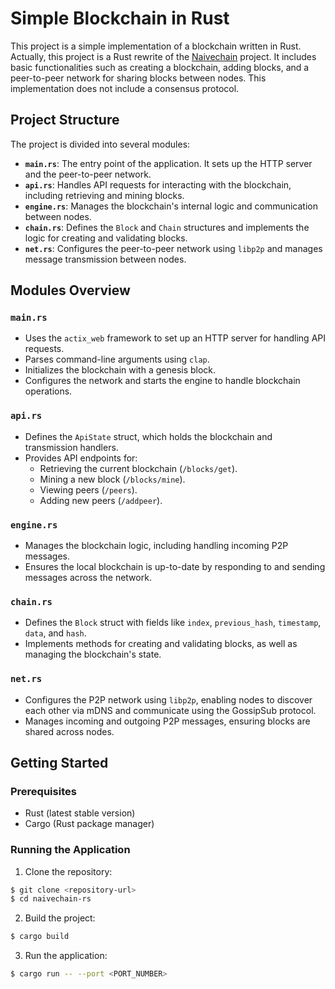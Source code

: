 # Simple Blockchain in Rust

This project is a simple implementation of a blockchain written in Rust. Actually, this project is a Rust rewrite of the [Naivechain](https://github.com/lhartikk/naivechain) project. It includes basic functionalities such as creating a blockchain, adding blocks, and a peer-to-peer network for sharing blocks between nodes. This implementation does not include a consensus protocol.

## Project Structure

The project is divided into several modules:

- **`main.rs`**: The entry point of the application. It sets up the HTTP server and the peer-to-peer network.
- **`api.rs`**: Handles API requests for interacting with the blockchain, including retrieving and mining blocks.
- **`engine.rs`**: Manages the blockchain's internal logic and communication between nodes.
- **`chain.rs`**: Defines the `Block` and `Chain` structures and implements the logic for creating and validating blocks.
- **`net.rs`**: Configures the peer-to-peer network using `libp2p` and manages message transmission between nodes.

## Modules Overview

### `main.rs`

- Uses the `actix_web` framework to set up an HTTP server for handling API requests.
- Parses command-line arguments using `clap`.
- Initializes the blockchain with a genesis block.
- Configures the network and starts the engine to handle blockchain operations.

### `api.rs`

- Defines the `ApiState` struct, which holds the blockchain and transmission handlers.
- Provides API endpoints for:
  - Retrieving the current blockchain (`/blocks/get`).
  - Mining a new block (`/blocks/mine`).
  - Viewing peers (`/peers`).
  - Adding new peers (`/addpeer`).

### `engine.rs`

- Manages the blockchain logic, including handling incoming P2P messages.
- Ensures the local blockchain is up-to-date by responding to and sending messages across the network.

### `chain.rs`

- Defines the `Block` struct with fields like `index`, `previous_hash`, `timestamp`, `data`, and `hash`.
- Implements methods for creating and validating blocks, as well as managing the blockchain's state.

### `net.rs`

- Configures the P2P network using `libp2p`, enabling nodes to discover each other via mDNS and communicate using the GossipSub protocol.
- Manages incoming and outgoing P2P messages, ensuring blocks are shared across nodes.

## Getting Started

### Prerequisites

- Rust (latest stable version)
- Cargo (Rust package manager)

### Running the Application

1. Clone the repository:
```sh
$ git clone <repository-url>
$ cd naivechain-rs
```
2. Build the project:
```sh
$ cargo build
```
3. Run the application:
```sh
$ cargo run -- --port <PORT_NUMBER>
```